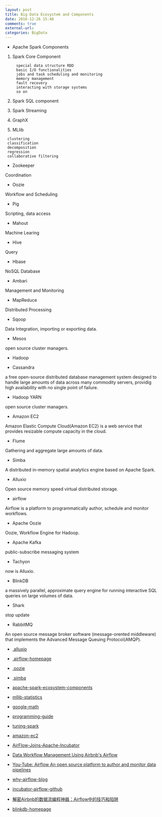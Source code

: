 ```yaml
---
layout: post
title: Big Data Ecosystem and Components
date: 2016-12-26 15:48
comments: true
external-url: 
categories: BigData
---
```



- Apache Spark Components

1. Spark Core Component

```
	 special data structure RDD
	 basic I/O functionalities
	 jobs and task scheduling and monitoring
	 memory management
	 fault recovery
	 interacting with storage systems
	 so on

```
2. Spark SQL component

3. Spark Streaming

4. GraphX

5. MLlib

```
 clustering
 classification
 decomposition
 regression
 collaborative filtering

```

- Zookeeper

Coordination

- Oozie

Workflow and Scheduling


- Pig

Scripting, data access


- Mahout

Machine Learing


- Hive

Query


- Hbase

NoSQL Database


- Ambari

Management and Monitoring


- MapReduce

Distributed Processing


- Sqoop

Data Integration, importing or exporting data.


- Mesos

open source cluster managers.


- Hadoop


- Cassandra

a free open-source distributed database management system designed to handle large amounts of data across many commodity servers, providig high availability with no single point of failure.

- Hadoop YARN

open source cluster managers.


- Amazon EC2

Amazon Elastic Compute Cloud(Amazon EC2) is a web service that provides resizable compute capacity in the cloud.


- Flume

Gathering and aggregate large amounts of data.

- Simba

A distributed in-memory spatial analytics engine based on Apache Spark.


- Alluxio

Open source memory speed virtual distributed storage.


- airflow

Airflow is a platform to programmatically author, schedule and monitor workflows.


- Apache Oozie

Oozie, Workflow Engine for Hadoop.


- Apache Kafka

public-subscribe messaging system


- Tachyon

now is Alluxio.


- BlinkDB

a massively parallel, approximate query engine for running interactive SQL queries on large volumes of data.


- Shark

stop update


- RabbitMQ

An open source message broker software (message-orented middleware) that implements the Advanced Message Queuing Protocol(AMQP).




- [,alluxio](http://www.alluxio.org/)

- [,airflow-homepage](http://airflow.incubator.apache.org/)

- [,oozie](http://oozie.apache.org/)

- [,simba](http://www.cs.utah.edu/~dongx/simba/)

- [apache-spark-ecosystem-components](https://www.dezyre.com/article/apache-spark-ecosystem-and-spark-components/219)

- [mllib-statistics](https://spark.apache.org/docs/2.0.2/mllib-statistics.html)

- [google-math](http://www.changhai.org/articles/technology/misc/google_math.php)

- [programming-guide](http://spark.apache.org/docs/latest/programming-guide.html)

- [tuning-spark](http://spark.apache.org/docs/latest/tuning.html)

- [amazon-ec2](https://aws.amazon.com/ec2/)

- [AirFlow-Joins-Apache-Incubator](https://www.infoq.com/news/2016/04/AirFlow-Joins-Apache-Incubator)

- [Data Workflow Management Using Airbnb's Airflow](https://www.infoq.com/news/2015/09/Workflow-Managmnt-Airbnb-Airflow)

- [You-Tube: Airflow An open source platform to author and monitor data pipelines ](https://www.youtube.com/watch?v=oYp49mBwH60)

- [why-airflow-blog](https://www.agari.com/airflow-agari/)

- [incubator-airflow-github](https://github.com/apache/incubator-airflow)

- [解密Airbnb的数据流编程神器：Airflow中的技巧和陷阱](https://segmentfault.com/a/1190000005078547)

- [blinkdb-homepage](http://blinkdb.org/)


